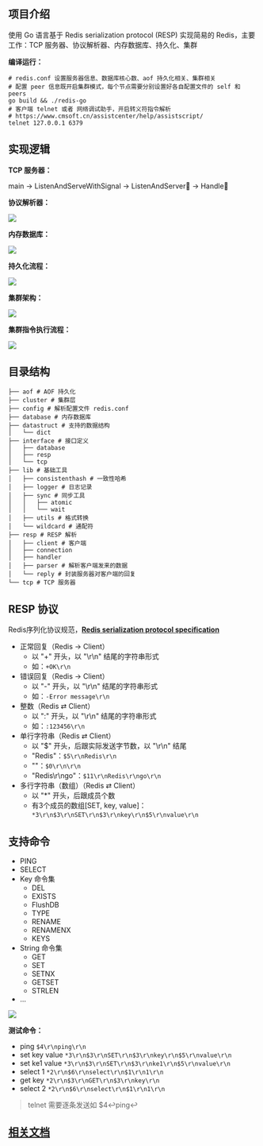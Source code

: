 ## 项目介绍

使用 Go 语言基于 Redis serialization protocol (RESP) 实现简易的 Redis，主要工作：TCP 服务器、协议解析器、内存数据库、持久化、集群

**编译运行：**

```shell
# redis.conf 设置服务器信息、数据库核心数、aof 持久化相关、集群相关
# 配置 peer 信息既开启集群模式，每个节点需要分别设置好各自配置文件的 self 和 peers
go build && ./redis-go
# 客户端 telnet 或者 网络调试助手，开启转义符指令解析
# https://www.cmsoft.cn/assistcenter/help/assistscript/
telnet 127.0.0.1 6379
```

## 实现逻辑

**TCP 服务器：**

main → ListenAndServeWithSignal → ListenAndServer🔁 → Handle🔁

**协议解析器：**

![](https://cdn.jsdelivr.net/gh/hcjjj/blog-img/resp.svg)

**内存数据库：**

![](https://cdn.jsdelivr.net/gh/hcjjj/blog-img/db.svg)

**持久化流程：**

![](https://cdn.jsdelivr.net/gh/hcjjj/blog-img/AOF.svg)

**集群架构：**

![](https://cdn.jsdelivr.net/gh/hcjjj/blog-img/cluster.svg)

**集群指令执行流程：**

![](https://cdn.jsdelivr.net/gh/hcjjj/blog-img/cluster0.svg)

## 目录结构

```shell
├── aof # AOF 持久化
├── cluster # 集群层
├── config # 解析配置文件 redis.conf
├── database # 内存数据库
├── datastruct # 支持的数据结构
│   └── dict
├── interface # 接口定义
│   ├── database
│   ├── resp
│   └── tcp
├── lib # 基础工具
│   ├── consistenthash # 一致性哈希
│   ├── logger # 日志记录
│   ├── sync # 同步工具
│   │   ├── atomic
│   │   └── wait
│   ├── utils # 格式转换
│   └── wildcard # 通配符
├── resp # RESP 解析
│   ├── client # 客户端
│   ├── connection
│   ├── handler
│   ├── parser # 解析客户端发来的数据
│   └── reply # 封装服务器对客户端的回复
└── tcp # TCP 服务器
```

## RESP 协议

Redis序列化协议规范，**[Redis serialization protocol specification](https://redis.io/docs/reference/protocol-spec/)**

* 正常回复（Redis → Client）
  * 以 "+" 开头，以 "\r\n" 结尾的字符串形式
  * 如：`+OK\r\n`
* 错误回复（Redis → Client）
  * 以 "-" 开头，以 "\r\n" 结尾的字符串形式
  * 如：`-Error message\r\n`
* 整数（Redis ⇄ Client）
  * 以 ":" 开头，以 "\r\n" 结尾的字符串形式
  * 如：`:123456\r\n`
* 单行字符串（Redis ⇄ Client）
  * 以 "$" 开头，后跟实际发送字节数，以 "\r\n" 结尾
  * "Redis"：`$5\r\nRedis\r\n`
  * ""：`$0\r\n\r\n`
  * "Redis\r\ngo"：`$11\r\nRedis\r\ngo\r\n`
* 多行字符串（数组）（Redis ⇄ Client）
  * 以 "*" 开头，后跟成员个数
  * 有3个成员的数组[SET, key, value]：`*3\r\n$3\r\nSET\r\n$3\r\nkey\r\n$5\r\nvalue\r\n`

## 支持命令

* PING
* SELECT
* Key 命令集
  * DEL
  * EXISTS
  * FlushDB
  * TYPE
  * RENAME
  * RENAMENX
  * KEYS
* String 命令集
  * GET
  * SET
  * SETNX
  * GETSET
  * STRLEN
* ...

![](https://cdn.jsdelivr.net/gh/hcjjj/blog-img/20240411200044.png)

**测试命令：**

* ping `$4\r\nping\r\n`
* set key value `*3\r\n$3\r\nSET\r\n$3\r\nkey\r\n$5\r\nvalue\r\n`
* set ke1 value `*3\r\n$3\r\nSET\r\n$3\r\nke1\r\n$5\r\nvalue\r\n`
* select 1 `*2\r\n$6\r\nselect\r\n$1\r\n1\r\n`
* get key `*2\r\n$3\r\nGET\r\n$3\r\nkey\r\n`
* select 2 `*2\r\n$6\r\nselect\r\n$1\r\n1\r\n`

> telnet 需要逐条发送如 $4↩︎ping↩︎

## [相关文档](https://github.com/hcjjj/redis-go/blob/master/docs/redis.md)

